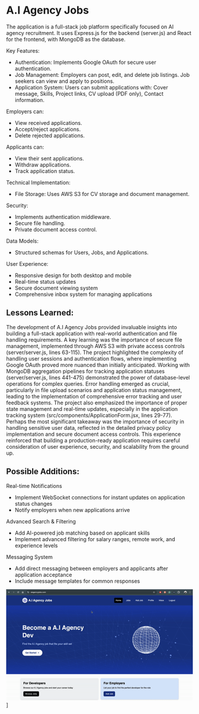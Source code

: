 # A.I Agency Jobs
The application is a full-stack job platform specifically focused on AI agency recruitment. It uses Express.js for the backend (server.js) and React for the frontend, with MongoDB as the database.

Key Features:

* Authentication: Implements Google OAuth for secure user authentication.
* Job Management: Employers can post, edit, and delete job listings. Job seekers can view and apply to positions.
* Application System: Users can submit applications with: Cover message, Skills, Project links, CV upload (PDF only), Contact information.

Employers can:

* View received applications.
* Accept/reject applications.
* Delete rejected applications.

Applicants can:

* View their sent applications.
* Withdraw applications.
* Track application status.

Technical Implementation:

* File Storage: Uses AWS S3 for CV storage and document management.

Security:

* Implements authentication middleware.
* Secure file handling.
* Private document access control.

Data Models: 

* Structured schemas for Users, Jobs, and Applications.

User Experience:

* Responsive design for both desktop and mobile
* Real-time status updates
* Secure document viewing system
* Comprehensive inbox system for managing applications

## Lessons Learned:
The development of A.I Agency Jobs provided invaluable insights into building a full-stack application with real-world authentication and file handling requirements. A key learning was the importance of secure file management, implemented through AWS S3 with private access controls (server/server.js, lines 63-115). The project highlighted the complexity of handling user sessions and authentication flows, where implementing Google OAuth proved more nuanced than initially anticipated. Working with MongoDB aggregation pipelines for tracking application statuses (server/server.js, lines 441-475) demonstrated the power of database-level operations for complex queries. Error handling emerged as crucial, particularly in file upload scenarios and application status management, leading to the implementation of comprehensive error tracking and user feedback systems. The project also emphasized the importance of proper state management and real-time updates, especially in the application tracking system (src/components/ApplicationForm.jsx, lines 29-77). Perhaps the most significant takeaway was the importance of security in handling sensitive user data, reflected in the detailed privacy policy implementation and secure document access controls. This experience reinforced that building a production-ready application requires careful consideration of user experience, security, and scalability from the ground up.
 
## Possible Additions:

Real-time Notifications

* Implement WebSocket connections for instant updates on application status changes
* Notify employers when new applications arrive

Advanced Search & Filtering

* Add AI-powered job matching based on applicant skills
* Implement advanced filtering for salary ranges, remote work, and experience levels

Messaging System

* Add direct messaging between employers and applicants after application acceptance
* Include message templates for common responses

![gif](./demo.gif)]
